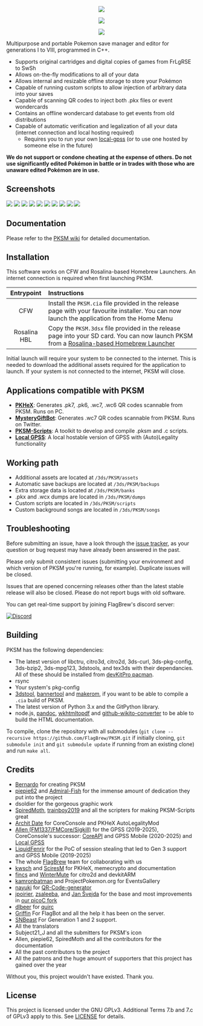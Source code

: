 <p align="center"><img src="https://raw.githubusercontent.com/FlagBrew/PKSM/master/assets/banner.png" /></p>
<p align="center"><img src="https://img.shields.io/badge/License-GPLv3-blue.svg" /></p>
<p align="center"><img src="https://github.com/FlagBrew/PKSM/workflows/CI/badge.svg" /></p>

Multipurpose and portable Pokemon save manager and editor for generations I to VIII, programmed in
C++.

- Supports original cartridges and digital copies of games from FrLgRSE to SwSh
- Allows on-the-fly modifications to all of your data
- Allows internal and resizable offline storage to store your Pokémon
- Capable of running custom scripts to allow injection of arbitrary data into
  your saves
- Capable of scanning QR codes to inject both .pkx files or event wondercards
- Contains an offline wondercard database to get events from old distributions
- Capable of automatic verification and legalization of all your data (internet connection and local hosting required)
  - Requires you to run your own [local-gpss](https://github.com/FlagBrew/local-gpss) (or to use one hosted by someone else in the future)

**We do not support or condone cheating at the expense of others. Do not use
significantly edited Pokémon in battle or in trades with those who are unaware
edited Pokémon are in use.**

## Screenshots

![](https://i.imgur.com/HeRfuyl.png) ![](https://i.imgur.com/1GQsSbl.png)
![](https://i.imgur.com/2nePNbY.png) ![](https://i.imgur.com/nLSknIq.png)
![](https://i.imgur.com/2G7zbBH.png) ![](https://i.imgur.com/KPMIoHa.png)
![](https://i.imgur.com/LKnAcHI.png) ![](https://i.imgur.com/NaWoUIa.png)
![](https://i.imgur.com/0VSTcgA.png) ![](https://i.imgur.com/0g7O9y7.png)

## Documentation

Please refer to the [PKSM wiki](https://github.com/FlagBrew/PKSM/wiki) for
detailed documentation.

## Installation

This software works on CFW and Rosalina-based Homebrew Launchers. An internet
connection is required when first launching PKSM.

|  Entrypoint  | Instructions                                                                                                                                                                     |
| :----------: | :------------------------------------------------------------------------------------------------------------------------------------------------------------------------------- |
|     CFW      | Install the `PKSM.cia` file provided in the release page with your favourite installer. You can now launch the application from the Home Menu                                    |
| Rosalina HBL | Copy the `PKSM.3dsx` file provided in the release page into your SD card. You can now launch PKSM from a [Rosalina-based Homebrew Launcher](https://github.com/fincs/new-hbmenu) |

Initial launch will require your system to be connected to the internet. This is
needed to download the additional assets required for the application to launch.
If your system is not connected to the internet, PKSM will close.

## Applications compatible with PKSM

- **[PKHeX](https://github.com/kwsch/PKHeX)**: Generates .pk7, .pk6, .wc7, .wc6
  QR codes scannable from PKSM. Runs on PC.
- **[MysteryGiftBot](https://twitter.com/mysterygiftbot)**: Generates .wc7 QR
  codes scannable from PKSM. Runs on Twitter.
- **[PKSM-Scripts](https://github.com/FlagBrew/PKSM-Scripts)**: A toolkit to
  develop and compile .pksm and .c scripts.
- **[Local GPSS](https://github.com/FlagBrew/local-gpss)**: A local hostable version of GPSS with (Auto)Legality functionality

## Working path

- Additional assets are located at `/3ds/PKSM/assets`
- Automatic save backups are located at `/3ds/PKSM/backups`
- Extra storage data is located at `/3ds/PKSM/banks`
- .pkx and .wcx dumps are located in `/3ds/PKSM/dumps`
- Custom scripts are located in `/3ds/PKSM/scripts`
- Custom background songs are located in `/3ds/PKSM/songs`

## Troubleshooting

Before submitting an issue, have a look through the [issue tracker](https://github.com/FlagBrew/PKSM/issues), as your
question or bug request may have already been answered in the past.

Please only submit consistent issues (submitting your environment and which
version of PKSM you're running, for example). Duplicate issues will be closed.

Issues that are opened concerning releases other than the latest stable release will also be closed. Please do not report bugs with old software.

You can get real-time support by joining FlagBrew's discord server:

[![Discord](https://discordapp.com/api/guilds/278222834633801728/widget.png?style=banner3&time-)](https://discord.gg/bGKEyfY)

## Building

PKSM has the following dependencies:

- The latest version of libctru, citro3d, citro2d, 3ds-curl, 3ds-pkg-config, 3ds-bzip2, 3ds-mpg123, 3dstools, and tex3ds with
  their dependancies. All of these should be installed from [devKitPro
  pacman](https://devkitpro.org/wiki/devkitPro_pacman).
- rsync
- Your system's pkg-config
- [3dstool](https://github.com/dnasdw/3dstool/releases),
  [bannertool](https://github.com/Steveice10/bannertool/releases) and
  [makerom](https://github.com/profi200/Project_CTR/releases), if you want to be
  able to compile a `.cia` build of PKSM.
- The latest version of Python 3.x and the GitPython library.
- node.js, [pandoc](https://pandoc.org/), [wkhtmltopdf](https://wkhtmltopdf.org)
  and
  [github-wikito-converter](https://www.npmjs.com/package/github-wikito-converter)
  to be able to build the HTML documentation.

To compile, clone the repository with all submodules (`git clone --recursive
https://github.com/FlagBrew/PKSM.git` if initially cloning, `git submodule init`
and `git submodule update` if running from an existing clone) and run `make
all`.

## Credits

- [Bernardo](https://github.com/BernardoGiordano/) for creating PKSM
- [piepie62](https://github.com/piepie62) and
  [Admiral-Fish](https://github.com/Admiral-Fish) for the immense amount of
  dedication they put into the project
- dsoldier for the gorgeous graphic work
- [SpiredMoth](https://github.com/SpiredMoth),
  [trainboy2019](https://github.com/trainboy2019) and all the scripters for
  making PKSM-Scripts great
- [Archit Date](https://github.com/architdate) for CoreConsole and PKHeX AutoLegalityMod
- [Allen (FM1337/FMCore/Sigkill)](https://github.com/FM1337) for the GPSS (2019-2025), CoreConsole's successor: [CoreAPI](https://github.com/FlagBrew/CoreAPI) and GPSS Mobile (2020-2025) and [Local GPSS](https://github.com/FlagBrew/local-gpss)
- [LiquidFenrir](https://github.com/LiquidFenrir) for the PoC of session stealing that led to Gen 3 support and GPSS Mobile (2019-2025)
- The whole [FlagBrew](https://github.com/FlagBrew) team for collaborating with
  us
- [kwsch](https://github.com/kwsch) and [SciresM](https://github.com/SciresM)
  for PKHeX, memecrypto and documentation
- [fincs](https://github.com/fincs) and
  [WinterMute](https://github.com/WinterMute) for citro2d and devkitARM
- [kamronbatman](https://github.com/kamronbatman) and ProjectPokemon.org for
  EventsGallery
- [nayuki](https://github.com/nayuki) for [QR-Code-generator](https://github.com/nayuki/QR-Code-generator)
- [jpoirier](https://github.com/jpoirier), [zsaleeba](https://gitlab.com/zsaleeba), and [Jan Švejda](https://gitlab.com/jenda.svejda) for the base and most improvements in [our picoC fork](https://github.com/FlagBrew/picoc)
- [dlbeer](https://github.com/dlbeer) for [quirc](https://github.com/dlbeer/quirc)
- [Griffin](https://github.com/GriffinG1) For FlagBot and all the help it has been on the server.
- [SNBeast](https://github.com/SNBeast) For Generation 1 and 2 support.
- All the translators
- Subject21_J and all the submitters for PKSM's icon
- Allen, piepie62, SpiredMoth and all the contributors for the documentation
- All the past contributors to the project
- All the patrons and the huge amount of supporters that this project has gained
  over the year

Without you, this project wouldn't have existed. Thank you.

## License

This project is licensed under the GNU GPLv3. Additional Terms 7.b and 7.c of
GPLv3 apply to this. See
[LICENSE](https://github.com/FlagBrew/PKSM/blob/master/LICENSE) for details.
